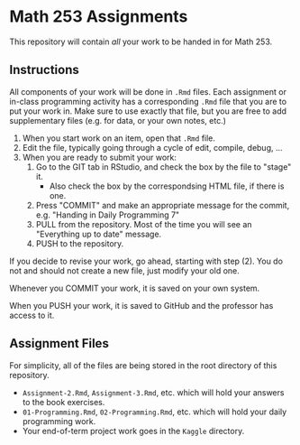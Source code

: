 # Math 253 Assignments

This repository will contain *all* your work to be handed in for Math 253.

## Instructions

All components of your work will be done in `.Rmd` files. Each assignment or in-class programming activity has a corresponding `.Rmd` file that you are to put your work in. Make sure to use exactly that file, but you are free to add supplementary files (e.g. for data, or your own notes, etc.)

1. When you start work on an item, open that `.Rmd` file.
2. Edit the file, typically going through a cycle of edit, compile, debug, ...
3. When you are ready to submit your work:
    1. Go to the GIT tab in RStudio, and check the box by the file to "stage" it. 
        * Also check the box by the correspondsing HTML file, if there is one.
    2. Press "COMMIT" and make an appropriate message for the commit, e.g. "Handing in Daily Programming 7"
    3. PULL from the repository. Most of the time you will see an "Everything up to date" message.
    4. PUSH to the repository.

If you decide to revise your work, go ahead, starting with step (2). You do not and should not create a new file, just modify your old one. 

Whenever you COMMIT your work, it is saved on your own system.

When you PUSH your work, it is saved to GitHub and the professor has access to it.

## Assignment Files

For simplicity, all of the files are being stored in the root directory of this repository. 

* `Assignment-2.Rmd`, `Assignment-3.Rmd`, etc. which will hold your answers to the book exercises.
* `01-Programming.Rmd`, `02-Programming.Rmd`, etc. which will hold your daily programming work.
* Your end-of-term project work goes in the `Kaggle` directory.
